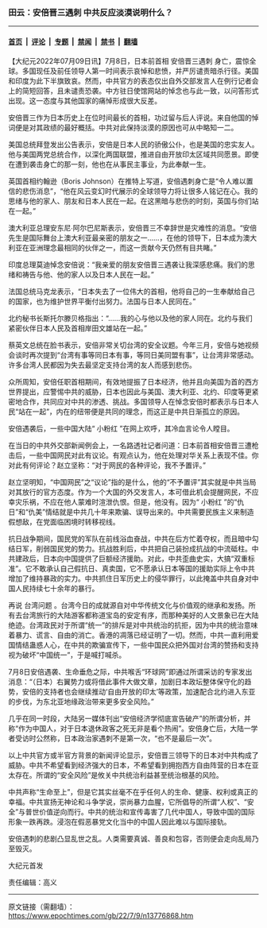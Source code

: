 ### 田云：安倍晋三遇刺 中共反应淡漠说明什么？

---

#### [首页](../../../..?n13776868) &nbsp;|&nbsp; [评论](../../../../../epoch-comment?n13776868) &nbsp;|&nbsp; [专题](../../../../../epoch-special?n13776868) &nbsp;|&nbsp; [禁闻](../../../../../epoch-news?n13776868) &nbsp;|&nbsp; [禁书](../../../../../books?n13776868) &nbsp;|&nbsp; [翻墙](https://github.com/gfw-breaker/nogfw/blob/master/README.md?n13776868)


<div class="post_content" id="artbody" itemprop="articleBody">
 <!-- article content begin -->
 <p>
  【大纪元2022年07月09日讯】7月8日，日本前首相
  <ok href="https://www.epochtimes.com/gb/tag/%E5%AE%89%E5%80%8D%E6%99%8B%E4%B8%89%E9%81%87%E5%88%BA.html">
   安倍晋三遇刺
  </ok>
  身亡，震惊全球。多国现任及前任领导人第一时间表示哀悼和悲愤，并严厉谴责暗杀行径。美国和印度为此下半旗致哀。然而，中共官方的表态仅出自外交部发言人在例行记者会上的简短回答，且未谴责恐袭。中方驻日使馆网站的悼念也与此一致，以问答形式出现。这一态度与其他国家的痛悼形成很大反差。
 </p>
 <p>
  安倍晋三作为日本历史上在位时间最长的首相，功过留与后人评说。来自他国的悼词便是对其政绩的最好概括。中共对此保持淡漠的原因也可从中略知一二。
 </p>
 <p>
  美国总统拜登发出公告表示，安倍是日本人民的骄傲公仆，也是美国的忠实友人。他与美国两党总统合作，以深化两国联盟，推进自由开放印太区域共同愿景。即使在遭到袭击身亡的那一刻，他也在从事民主事业，为此奉献一生。
 </p>
 <p>
  英国首相约翰逊（Boris Johnson）在推特上写道，安倍遇刺身亡是“令人难以置信的悲伤消息”，“他在风云变幻时代展示的全球领导力将让很多人铭记在心。我的思绪与他的家人、朋友和日本人民在一起。在这黑暗与悲伤的时刻，英国与你们站在一起。”
 </p>
 <p>
  澳大利亚总理安东尼∙阿尔巴尼斯表示，安倍晋三不幸辞世是灾难性的消息。“安倍先生是国际舞台上澳大利亚最亲密的朋友之一……，在他的领导下，日本成为澳大利亚在亚洲理念最相同的伙伴之一，而这一贡献今天仍然有目共睹。”
 </p>
 <p>
  印度总理莫迪悼念安倍说：“我亲爱的朋友安倍晋三遇袭让我深感悲痛。我们的思绪和祷告与他、他的家人以及日本人民在一起。”
 </p>
 <p>
  法国总统马克龙表示，“日本失去了一位伟大的首相，他将自己的一生奉献给自己的国家，也为维护世界平衡付出努力。法国与日本人民同在。”
 </p>
 <p>
  北约秘书长斯托尔滕贝格指出：“……我的心与他以及他的家人同在。北约与我们紧密伙伴日本人民及首相岸田文雄站在一起。”
 </p>
 <p>
  蔡英文总统在脸书表示，安倍非常关切台湾的安全议题。今年三月，安倍与她视频会谈时再次提到“台湾有事等同日本有事，等同日美同盟有事”，让台湾非常感动。许多台湾人民都因为失去最坚定支持台湾的友人而感到悲伤。
 </p>
 <p>
  众所周知，安倍任职首相期间，有效地提振了日本经济，他并且向美国为首的西方世界提出，应警惕中共的威胁，日本也因此与美国、澳大利亚、北约、印度等更紧密地合作，共同应对中共的渗透、挑战。多国领导人在悼念安倍时都表示与日本人民“站在一起”，内在的纽带便是共同的理念，而这正是中共日渐孤立的原因。
 </p>
 <p>
  安倍遇袭后，一些中国大陆“
  <ok href="https://www.epochtimes.com/gb/tag/%E5%B0%8F%E7%B2%89%E7%BA%A2.html">
   小粉红
  </ok>
  ”在网上欢呼，其冷血言论令人瞠目。
 </p>
 <p>
  在当日的中共外交部新闻例会上，一名路透社记者问道：日本前首相安倍晋三遭枪击后，一些中国网民对此有议论。有观点认为，他在处理对华关系上表现不佳。你对此有何评论？赵立坚称：“对于网民的各种评论，我不予置评。”
 </p>
 <p>
  赵立坚明知，“中国网民”之“议论”指的是什么，他的“不予置评”其实就是中共当局对其放行的官方态度。作为一个大国的外交发言人，本可借此机会提醒网民，不应幸灾乐祸，不应在他人蒙难时渲泄仇恨。但是，他没有。因为“
  <ok href="https://www.epochtimes.com/gb/tag/%E5%B0%8F%E7%B2%89%E7%BA%A2.html">
   小粉红
  </ok>
  ”的“仇日”和“仇美”情结就是中共几十年来欺骗、误导出来的。中共需要民族主义来制造假想敌，在党面临困境时转移视线。
 </p>
 <p>
  抗日战争期间，国民党的军队在前线浴血奋战，中共在后方忙着夺权，而且暗中勾结日军，削弱国民党的势力。抗战胜利后，中共把自己装扮成抗战的中流砥柱。中共建政后，日本向中国提供了巨额经济援助。对此，中共歪曲史实，大搞“双重标准”。它不敢承认自己假抗日、真卖国，它不愿承认日本等国的援助实际上令中共增加了维持暴政的实力。中共抓住日军历史上的侵华罪行，以此掩盖中共自身对中国人民持续七十余年的暴行。
 </p>
 <p>
  再说
  <ok href="https://www.epochtimes.com/gb/tag/%E5%8F%B0%E6%B9%BE%E9%97%AE%E9%A2%98.html">
   台湾问题
  </ok>
  。台湾今日的成就源自对中华传统文化与价值观的继承和发扬。所有去台湾旅行的大陆游客都称道宝岛的安定有序，而那种美好的人文景象已在大陆绝迹。台湾政民对于所谓“统一”的排斥是对中共统治的抗拒，因为中共的统治意味着暴力、谎言、自由的消亡。香港的凋落已经证明了一切。然而，中共一直利用爱国情结蛊惑人心，在中共的欺骗宣传下，一些中国民众把外国对台湾的赞扬和支持视为破坏“中国统一”，于是喊打喊杀。
 </p>
 <p>
  7月8日安倍遇袭、生命垂危之际，中共喉舌“环球网”即通过所谓采访的专家发出消息：“（日本）右翼势力或将借此事件大做文章，加剧日本政坛整体保守化的趋势，安倍的支持者也会继续推动‘自由开放的印太’等政策，加速配合北约进入东亚的步伐，为东北亚地缘政治带来更多安全风险。”
 </p>
 <p>
  几乎在同一时段，大陆另一媒体刊出“安倍经济学彻底宣告破产”的所谓分析，并称“作为中国人，对于日本退休政客之死无非是看个热闹”。安倍身亡后，大陆一学者受访时公然称，日本政治家遇刺不是第一次，“也不是最后一次”。
 </p>
 <p>
  以上中共官方或半官方背景的新闻评论显示，安倍晋三领导下的日本对中共构成了威胁。中共不希望看到经济强大的日本，不希望看到拥抱西方自由阵营的日本在亚太存在。所谓的“安全风险”是攸关中共统治利益甚至统治根基的风险。
 </p>
 <p>
  中共声称“生命至上”，但是它其实丝毫不在乎任何人的生命、健康、权利或真正的幸福。中共宣扬无神论和斗争学说，崇尚暴力血腥，它所倡导的所谓“人权”、“安全”与普世价值逆向而行。中共的统治和宣传毒害了几代中国人，导致中国的国际形象一跌再跌。浸泡在假恶暴党文化当中的中国人因此难以与国际接轨。
 </p>
 <p>
  安倍遇刺的悲剧凸显乱世之乱。人类需要真诚、善良和包容，否则便会走向乱局乃至毁灭。
 </p>
 <p>
  大纪元首发
 </p>
 <p>
  责任编辑：高义
 </p>
 <!-- article content end -->
 <div id="below_article_ad">
 </div>
</div>


---

原文链接（需翻墙）：https://www.epochtimes.com/gb/22/7/9/n13776868.htm